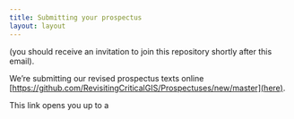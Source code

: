 ```yaml
---
title: Submitting your prospectus
layout: layout
---
```


(you should receive an invitation to join this repository shortly after this email).


We’re submitting our revised prospectus texts online [https://github.com/RevisitingCriticalGIS/Prospectuses/new/master](here).

This link opens you up to a 
